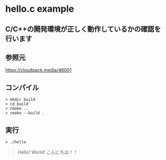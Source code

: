 # hello.c example

## C/C++の開発環境が正しく動作しているかの確認を行います

## 参照元

https://cloudpack.media/46001

## コンパイル

```
> mkdir build
> cd build
> cmake ..
> cmake --build .
```

## 実行

```
> ./hello
```

> Hello! World! こんにちは！！